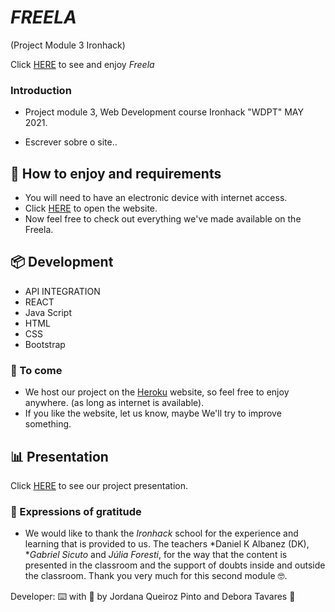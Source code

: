 # *FREELA*

(Project Module 3 Ironhack)

 Click [HERE](https://freela-app.herokuapp.com/) to see and enjoy *Freela*

### Introduction

* Project module 3, Web Development course Ironhack "WDPT" MAY 2021.
    
* Escrever sobre o site..

## 🚀 How to enjoy and requirements

* You will need to have an electronic device with internet access.
* Click [HERE](https://freela-app.herokuapp.com/) to open the website.
* Now feel free to check out everything we've made available on the Freela.

## 📦 Development

* API INTEGRATION
* REACT 
* Java Script
* HTML
* CSS
* Bootstrap

### 📌 To come

* We host our project on the [Heroku](https://www.heroku.com/) website, so feel free to enjoy anywhere. (as long as internet is available).
* If you like the website, let us know, maybe We'll try to improve something.

## 📊 Presentation

Click [HERE](https://slides.com/deboraaguiartavares/gamehub-project-02-ironhack/fullscreen) to see our project presentation.

### 🎁 Expressions of gratitude

* We would like to thank the *Ironhack* school for the experience and learning that is provided to us.
The teachers *Daniel K Albanez (DK), **Gabriel Sicuto* and *Júlia Foresti*, for the way that the content is presented in the classroom and the support of doubts inside and outside the classroom.
Thank you very much for this second module 🤓.

Developer: ⌨️ with 💜 by Jordana Queiroz Pinto and Debora Tavares 👊
